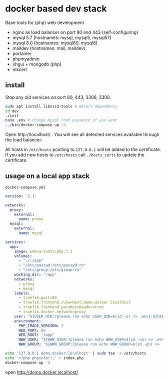 # docker based dev stack

Base tools for (php) web development

- nginx as load balancer on port 80 and 443 (self-configuring)
- mysql 5.7 (hostnames: mysql, mysql5, mysql57)
- mysql 8.0 (hostnames: mysql80, mysql8)
- maildev (hostnames: mail, maildev)
- portainer
- phpmyadmin
- xhgui + mongodb (php)
- mkcert

## install

Stop any old services on port 80, 443, 3306, 3308.

```bash
sudo apt install libnss3-tools # mkcert dependency
cd dev
./init
nano .env # change mysql root password if you want
../bin/docker-compose up -d
```

Open http://localhost/ . You will see all detected services available through the load balancer.

All hosts in `/etc/hosts` pointing to `127.0.0.1` will be added to the certificate. If you add new hosts to `/etc/hosts` call `./hosts_certs` to update the certificate.

## usage on a local app stack

`docker-compose.yml`
```yaml
version: '2.1'

networks:
  proxy:
    external:
      name: proxy
  mysql:
    external:
      name: mysql

services:
  app:
    image: webvariants/php:7.3
    volumes:
      - "./:/app"
      - "/etc/passwd:/etc/passwd:ro"
      - "/etc/group:/etc/group:ro"
    working_dir: "/app"
    networks:
      - proxy
      - mysql
    labels:
      - traefik.port=80
      - traefik.frontend.rule=Host:demo.docker.localhost
      - traefik.frontend.passHostHeader=true
      - traefik.docker.network=proxy
    user: "${USER_UID:?please run echo USER_UID=$(id -u) >> .env}:${USER_GID:?please run echo USER_GID=$(id -g) >> .env}"
    environment:
      PHP_IMAGE_VERSION: 2
      WEB_PORT: 80
      WEB_ROOT: "/app"
      WWW_USER: "${WWW_USER:?please run echo WWW_USER=$(id -un) >> .env}"
      WWW_GROUP: "${WWW_GROUP:?please run echo WWW_GROUP=$(id -gn) >> .env}"
```

```bash
echo '127.0.0.1 demo.docker.localhost' | sudo tee -a /etc/hosts
echo '<?php phpinfo();' > index.php
docker-compose up -d
```

open http://demo.docker.localhost/